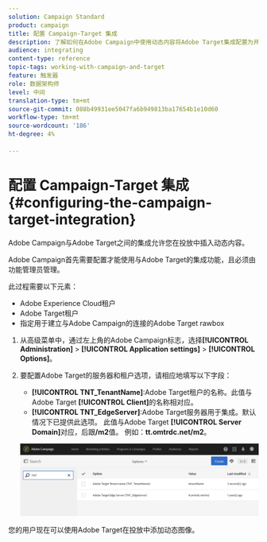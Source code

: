 ```yaml
---
solution: Campaign Standard
product: campaign
title: 配置 Campaign-Target 集成
description: 了解如何在Adobe Campaign中使用动态内容将Adobe Target集成配置为开始。
audience: integrating
content-type: reference
topic-tags: working-with-campaign-and-target
feature: 触发器
role: 数据架构师
level: 中间
translation-type: tm+mt
source-git-commit: 088b49931ee5047fa6b949813ba17654b1e10d60
workflow-type: tm+mt
source-wordcount: '186'
ht-degree: 4%

---
```



# 配置 Campaign-Target 集成{#configuring-the-campaign-target-integration}

Adobe Campaign与Adobe Target之间的集成允许您在投放中插入动态内容。

Adobe Campaign首先需要配置才能使用与Adobe Target的集成功能，且必须由功能管理员管理。

此过程需要以下元素：

* Adobe Experience Cloud租户
* Adobe Target租户
* 指定用于建立与Adobe Campaign的连接的Adobe Target rawbox

1. 从高级菜单中，通过左上角的Adobe Campaign标志，选择&#x200B;**[!UICONTROL Administration]** > **[!UICONTROL Application settings]** > **[!UICONTROL Options]**。
1. 要配置Adobe Target的服务器和租户选项，请相应地填写以下字段：

   * **[!UICONTROL TNT_TenantName]**:Adobe Target租户的名称。此值与Adobe Target **[!UICONTROL Client]**&#x200B;的名称相对应。
   * **[!UICONTROL TNT_EdgeServer]**:Adobe Target服务器用于集成。默认情况下已提供此选项。 此值与Adobe Target **[!UICONTROL Server Domain]**&#x200B;对应，后跟&#x200B;**/m2**&#x200B;值。 例如：**tt.omtrdc.net/m2**。

   ![](assets/tar_options.png)

您的用户现在可以使用Adobe Target在投放中添加动态图像。
